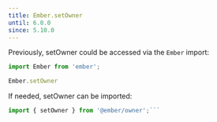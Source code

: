 ```yaml
---
title: Ember.setOwner
until: 6.0.0
since: 5.10.0
---
```



Previously, setOwner could be accessed via the `Ember` import:
```js
import Ember from 'ember';

Ember.setOwner
```

 If needed, setOwner can be imported:
```js
import { setOwner } from '@ember/owner';```
